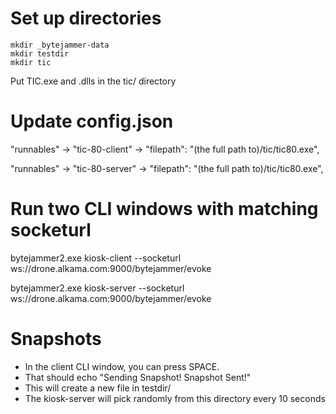 # Set up directories

```
mkdir _bytejammer-data
mkdir testdir
mkdir tic
```

Put TIC.exe and .dlls in the tic/ directory

# Update config.json

"runnables"
    -> "tic-80-client"
        -> "filepath": "(the full path to)/tic/tic80.exe",

"runnables"
    -> "tic-80-server"
        -> "filepath": "(the full path to)/tic/tic80.exe",

# Run two CLI windows with matching socketurl

bytejammer2.exe kiosk-client --socketurl ws://drone.alkama.com:9000/bytejammer/evoke

bytejammer2.exe kiosk-server --socketurl ws://drone.alkama.com:9000/bytejammer/evoke

# Snapshots

- In the client CLI window, you can press SPACE. 
- That should echo "Sending Snapshot! Snapshot Sent!"
- This will create a new file in testdir/
- The kiosk-server will pick randomly from this directory every 10 seconds